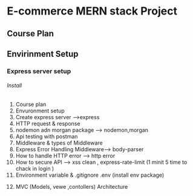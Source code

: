 # E-commerce MERN stack Project

## Course Plan

## Envirinment Setup

### Express server setup

###### Install

##

1. Course plan
2. Envuronment setup
3. Create express server -->express
4. HTTP request & response
5. nodemon adn morgan package --> nodemon,morgan
6. Api testing with postman
7. Middleware & types of Middleware
8. Express Error Handling Middleware--> body-parser
9. How to handle HTTP error --> http error
10. How to secure API --> xss clean , express-rate-limit (1 minit 5 time to chack in login )
11. Environment variable & .gitignore .env (install env package)
<!-------------->
12. MVC (Models, vewe ,contollers) Architecture
